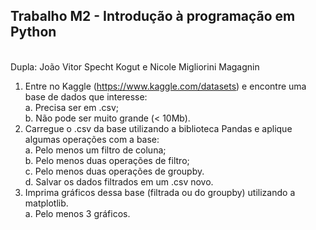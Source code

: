 <h2> Trabalho M2 - Introdução à programação em Python </h2>
<br>
Dupla: João Vitor Specht Kogut e Nicole Migliorini Magagnin
<br>

1. Entre no Kaggle (https://www.kaggle.com/datasets) e encontre uma base de dados que
interesse:
<br>a. Precisa ser em .csv;
<br>b. Não pode ser muito grande (< 10Mb).<br>
2. Carregue o .csv da base utilizando a biblioteca Pandas e aplique algumas operações
com a base:
<br>a. Pelo menos um filtro de coluna;
<br>b. Pelo menos duas operações de filtro;
<br>c. Pelo menos duas operações de groupby.
<br>d. Salvar os dados filtrados em um .csv novo.<br>
3. Imprima gráficos dessa base (filtrada ou do groupby) utilizando a matplotlib.
<br>a. Pelo menos 3 gráficos.
